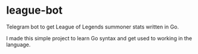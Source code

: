 # league-bot

Telegram bot to get League of Legends summoner stats written in Go.

I made this simple project to learn Go syntax and get used to working in the language.
